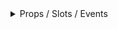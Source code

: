 <details class="my-2 mb-4">
<summary>Props / Slots / Events </summary>
<div class="px-4">
<br/>

## Props

| Prop name      | Description | Type                         | Values | Default     |
| -------------- | ----------- | ---------------------------- | ------ | ----------- |
| value          |             | object\|string\|number\|date | -      | () => null  |
| completeAction |             | func                         | -      | () => {}    |
| params         |             | array                        | -      | []          |
| readonly       |             | boolean                      | -      | () => false |
| isValid        |             | func                         | -      | () => {}    |

## Events

| Event name | Properties | Description |
| ---------- | ---------- | ----------- |
| input      |            |

## Slots

| Name    | Description | Bindings             |
| ------- | ----------- | -------------------- |
| editor  |             | <br/><br/><br/><br/> |
| default |             |                      |

          ---

<hr/>

</div>
</details>
